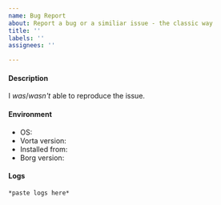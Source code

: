 ```yaml
---
name: Bug Report
about: Report a bug or a similiar issue - the classic way
title: ''
labels: ''
assignees: ''

---
```

<!--
Thank you for reporting an issue. Please fill out the below template with
as much detail as possible. Incomplete bug reports are likely to be closed
without comment.

If you want to suggest a feature or have any other question, please use our
[Discussions](https://github.com/borgbase/vorta/discussions) instead.
-->

#### Description

<!-- Description
Please decribe your issue and its context in a clear and concise way.
Please try to reproduce the issue and provide the steps to reproduce it.
-->

I _was_/_wasn't_ able to reproduce the issue.

<!-- E.g.
Steps to reproduce the behavior:
1. Go to '...'
2. Click on '....'
3. Scroll down to '....'
4. See error
-->

#### Environment

- OS:
- Vorta version:
- Installed from:
- Borg version:

<!-- Vorta and Borg versions can be found in Main Window > Misc Tab. -->

#### Logs

<!-- Logs are very important for most issues. Please paste them down below.
They can be found in Main Window > Misc Tab > Log.
Logs are more helpful if you include (exactly) the logs that were produced during the steps you described above.
-->

```
*paste logs here*
```
